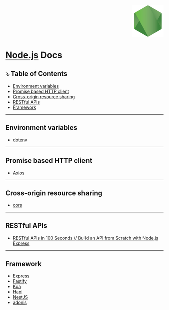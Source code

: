 <div align="end">
<img height="100" src="https://raw.githubusercontent.com/github/explore/80688e429a7d4ef2fca1e82350fe8e3517d3494d/topics/nodejs/nodejs.png" alt="nodejs"/>
</div>

# **[Node.js](https://nodejs.org/) Docs**

## :arrow_heading_down: Table of Contents

* [Environment variables](https://github.com/marcelosperalta/docs_nodejs#environment-variables)
* [Promise based HTTP client]()
* [Cross-origin resource sharing]()
* [RESTful APIs](https://github.com/marcelosperalta/docs_nodejs#restful-apis)
* [Framework](https://github.com/marcelosperalta/docs_nodejs#framework)

<hr>

## Environment variables

* [dotenv](https://github.com/motdotla/dotenv)

<hr>

## Promise based HTTP client

* [Axios](https://axios-http.com/)

<hr>

## Cross-origin resource sharing

* [cors](https://github.com/expressjs/cors)

<hr>

## RESTful APIs

* [RESTful APIs in 100 Seconds // Build an API from Scratch with Node.js Express](./fireship/restful_api)

<hr>

## Framework

* [Express](https://expressjs.com/)
* [Fastify](https://www.fastify.io/)
* [Koa](https://koajs.com/)
* [Hapi](https://hapi.dev/)
* [NestJS](https://nestjs.com/)
* [adonis](https://adonisjs.com/)